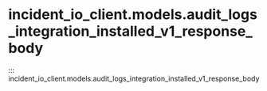 # incident_io_client.models.audit_logs_integration_installed_v1_response_body

::: incident_io_client.models.audit_logs_integration_installed_v1_response_body
